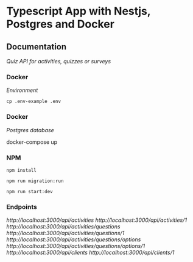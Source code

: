 # Typescript App with Nestjs, Postgres and Docker

## Documentation
*Quiz API for activities, quizzes or surveys*
### Docker
*Environment*

``cp .env-example .env``

### Docker
*Postgres database*

docker-compose up

### NPM

``npm install``

``npm run migration:run ``

``npm run start:dev ``

### Endpoints

*http://localhost:3000/api/activities*
*http://localhost:3000/api/activities/1*
*http://localhost:3000/api/activities/questions*
*http://localhost:3000/api/activities/questions/1*
*http://localhost:3000/api/activities/questions/options*
*http://localhost:3000/api/activities/questions/options/1*
*http://localhost:3000/api/clients*
*http://localhost:3000/api/clients/1*